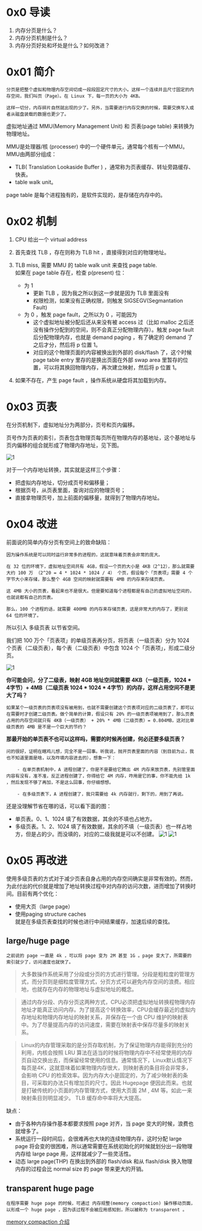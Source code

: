 # 0x0 导读

1. 内存分页是什么？
2. 内存分页机制是什么？
3. 内存分页好处和坏处是什么？如何改进？

# 0x01 简介

    分页是把整个虚拟和物理内存空间切成一段段固定尺寸的大小。这样一个连续并且尺寸固定的内存空间，我们叫页（Page）。在 Linux 下，每一页的大小为 4KB。

    这样一切分，内存碎片自然就出现的少了。另外，当需要进行内存交换的时候，需要交换写入或者从磁盘装载的数据也更少了。

虚拟地址通过 MMU(Memory Management Unit) 和 页表(page table) 来转换为物理地址。

MMU是处理器/核 (processer) 中的一个硬件单元，通常每个核有一个MMU。MMU由两部分组成：
- TLB( Translation Lookaside Buffer ) ，通常称为页表缓存、转址旁路缓存、快表。
- table walk unit。

page table 是每个进程独有的，是软件实现的，是存储在内存中的。

# 0x02 机制

1. CPU 给出一个 virtual address

2. 首先查找 TLB ，存在则称为 TLB hit ，直接得到对应的物理地址。

3. TLB miss, 需要 MMU 的 table walk unit 来查找 page table.    
    如果在 page table 存在，检查 p(present) 位：
    - 为 1 
        - 更新 TLB ，因为我之所以到这一步就是因为 TLB 里面没有
        - 权限检测，如果没有正确权限，则触发 SIGSEGV(Segmantation Fault)
    - 为 0 ，触发 page fault，之所以为 0 ，可能因为
        - 这个虚拟地址被分配后还从来没有被 access 过（比如 malloc 之后还没有操作分配到的空间，则不会真正分配物理内存）。触发 page fault 后分配物理内存，也就是 demand paging ，有了确定的 demand 了之后才分，然后将 p 位置 1。
        - 对应的这个物理页面的内容被换出到外部的 disk/flash 了，这个时候 page table entry 里存的是换出页面在外部 swap area 里暂存的位置，可以将其换回物理内存，再次建立映射，然后将 p 位置 1。

4. 如果不存在，产生 page fault ，操作系统从硬盘将其加载到内存。


# 0x03 页表

在分页机制下，虚拟地址分为两部分，页号和页内偏移。

页号作为页表的索引，页表包含物理页每页所在物理内存的基地址，这个基地址与页内偏移的组合就形成了物理内存地址，见下图。

![1](../../pic/linux/memory/m4.png)

对于一个内存地址转换，其实就是这样三个步骤：

- 把虚拟内存地址，切分成页号和偏移量；
- 根据页号，从页表里面，查询对应的物理页号；
- 直接拿物理页号，加上前面的偏移量，就得到了物理内存地址。



# 0x04 改进

前面说的简单内存分页有空间上的致命缺陷：

    因为操作系统是可以同时运行非常多的进程的，这就意味着页表会非常的庞大。

    在 32 位的环境下，虚拟地址空间共有 4GB，假设一个页的大小是 4KB（2^12），那么就需要大约 100 万 （2^20 = 4 * 1024 * 1024 / 4） 个页，假设每个「页表项」需要 4 个字节大小来存储，那么整个 4GB 空间的映射就需要有 4MB 的内存来存储页表。

    这 4MB 大小的页表，看起来也不是很大。但是要知道每个进程都是有自己的虚拟地址空间的，也就说都有自己的页表。

    那么，100 个进程的话，就需要 400MB 的内存来存储页表，这是非常大的内存了，更别说 64 位的环境了。

所以引入 多级页表 以节省空间。

我们把 100 万个「页表项」的单级页表再分页，将页表（一级页表）分为 1024 个页表（二级页表），每个表（二级页表）中包含 1024 个「页表项」，形成二级分页。

![1](../../pic/linux/memory/m5.png)


**你可能会问，分了二级表，映射 4GB 地址空间就需要 4KB（一级页表，1024 * 4字节）+ 4MB（二级页表 1024 * 1024 * 4字节）的内存，这样占用空间不是更大了吗？**

    如果某个一级页表的页表项没有被用到，也就不需要创建这个页表项对应的二级页表了，即可以在需要时才创建二级页表。做个简单的计算，假设只有 20% 的一级页表项被用到了，那么页表占用的内存空间就只有 4KB（一级页表） + 20% * 4MB（二级页表）= 0.804MB，这对比单级页表的 4MB 是不是一个巨大的节约？

**那最开始的单页表不也可以这样吗，需要的时候再创建，何必还要多级页表？**

    问的很好，证明在瞎鸡儿想，完全不是一回事。听我说，抛开页表里面的内容（到目前为止，我也不知道里面是啥，以及咋填内容进去的），想象一下：

        - 在单页表机制中，A 进程创建了，你是不是要给它腾出 4M 内存来放页表，先别管里面内容有没有，准不准，反正进程创建了，你得给它 4M 内存，咋用是它的事，你不能先给 1k ，然后发现不够了再加，不是这么回事，你仔细想想。

        - 在多级页表下，A 进程创建了，我只需要给 4k 内存就行，剩下的，用到了再说。


还是没理解节省在哪的话，可以看下面的图：
- 单页表。0、1、1024 填了有效数据，其余的不填也占地方。
- 多级页表。1、2、1024 填了有效数据，其余的不填（一级页表）也一样占地方，但是占的少。而没填的，对应的二级我就是可以不创建。
![1](../../pic/linux/memory/m6.png)
![1](../../pic/linux/memory/m7.png)

# 0x05 再改进

使用多级页表的方式对于减少页表自身占用的内存空间确实是非常有效的。然而，为此付出的代价就是增加了地址转换过程中对内存的访问次数，进而增加了转换时间。目前有两个优化：

- 使用大页（large page）   
- 使用paging structure caches   
    就是在多级页表查找的时候也进行中间结果缓存，加速后续的查找。

## large/huge page

    之前说的 page 一直是 4k ，可以将 page 变为 2M 甚至 1G 。page 变大了，所需要的索引就少了，访问速度也就快了。

> 大多数操作系统采用了分段或分页的方式进行管理。分段是粗粒度的管理方式，而分页则是细粒度管理方式，分页方式可以避免内存空间的浪费。相应地，也就存在内存的物理地址与虚拟地址的概念。

> 通过内存分段、内存分页这两种方式，CPU必须把虚拟地址转换程物理内存地址才能真正访问内存。为了提高这个转换效率，CPU会缓存最近的虚拟内存地址和物理内存地址的映射关系，并保存在一个由 CPU 维护的映射表中。为了尽量提高内存的访问速度，需要在映射表中保存尽量多的映射关系。

> Linux的内存管理采取的是分页存取机制，为了保证物理内存能得到充分的利用，内核会按照 LRU 算法在适当的时候将物理内存中不经常使用的内存页自动交换出去，而保留经常使用的信息。通常情况下，Linux默认情况下每页是4K，这就意味着如果物理内存很大，则映射表的条目将会非常多，会影响 CPU 的检索效率。因为内存大小是固定的，为了减少映射表的条目，可采取的办法只有增加页的尺寸。因此 Hugepage 便因此而来。也就是打破传统的小页面的内存管理方式，使用大页面 2M , 4M 等。如此一来映射条目则明显减少。 TLB 缓存命中率将大大提高。

缺点：
- 由于各种内存操作基本都要求按照 page 对齐，当 page 变大的时候，浪费也就增多了。
- 系统运行一段时间后，会很难再也大块的连续物理内存，这时分配 large page 将会变的很困难，所以通常需要在系统初始化的时候就划分出一段物理内存给 large page 用，这样就减少了一些灵活性。
- 动态 large page(THP) 在换出到外部的 flash/disk 和从 flash/disk 换入物理内存的过程会比 normal size 的 page 带来更大的开销。

## transparent huge page

    在程序需要 huge page 的时候，可通过 内存规整(memory compaction) 操作移动页面，以形成一个 huge page ，因为该过程不会被应用感知到，所以被称为 transparent 。

[memory compaction 介绍](https://tinylab.org/lwn-368869/)